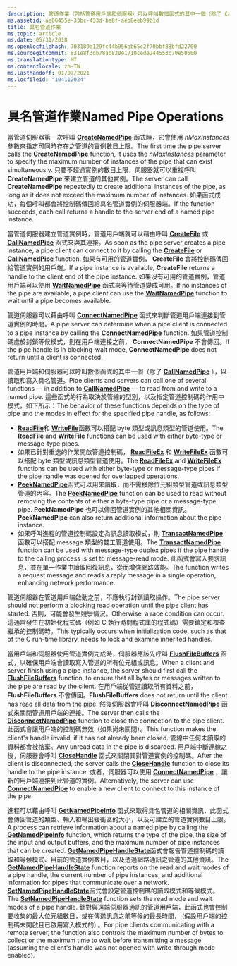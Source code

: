 ```yaml
---
description: 管道作業（包括管道用戶端和伺服器）可以呼叫數個函式的其中一個（除了 CallNamedPipe），以讀取和寫入具名管道。
ms.assetid: ae06455e-33bc-433d-be8f-aeb8eeb99b1d
title: 具名管道作業
ms.topic: article
ms.date: 05/31/2018
ms.openlocfilehash: 703189a129fc44b956ab65c2f70bbf88bfd22700
ms.sourcegitcommit: 831e8f3db78ab820e1710cede244553c70e50500
ms.translationtype: MT
ms.contentlocale: zh-TW
ms.lasthandoff: 01/07/2021
ms.locfileid: "104112024"
---
```

# <a name="named-pipe-operations"></a><span data-ttu-id="018f8-103">具名管道作業</span><span class="sxs-lookup"><span data-stu-id="018f8-103">Named Pipe Operations</span></span>

<span data-ttu-id="018f8-104">當管道伺服器第一次呼叫 [**CreateNamedPipe**](/windows/desktop/api/Winbase/nf-winbase-createnamedpipea) 函式時，它會使用 *nMaxInstances* 參數來指定可同時存在之管道的實例數目上限。</span><span class="sxs-lookup"><span data-stu-id="018f8-104">The first time the pipe server calls the [**CreateNamedPipe**](/windows/desktop/api/Winbase/nf-winbase-createnamedpipea) function, it uses the *nMaxInstances* parameter to specify the maximum number of instances of the pipe that can exist simultaneously.</span></span> <span data-ttu-id="018f8-105">只要不超過實例的數目上限，伺服器就可以重複呼叫 **CreateNamedPipe** 來建立管道的其他實例。</span><span class="sxs-lookup"><span data-stu-id="018f8-105">The server can call **CreateNamedPipe** repeatedly to create additional instances of the pipe, as long as it does not exceed the maximum number of instances.</span></span> <span data-ttu-id="018f8-106">如果函式成功，每個呼叫都會將控制碼傳回給具名管道實例的伺服器端。</span><span class="sxs-lookup"><span data-stu-id="018f8-106">If the function succeeds, each call returns a handle to the server end of a named pipe instance.</span></span>

<span data-ttu-id="018f8-107">當管道伺服器建立管道實例時，管道用戶端就可以藉由呼叫 [**CreateFile**](/windows/desktop/api/fileapi/nf-fileapi-createfilea) 或 [**CallNamedPipe**](/windows/desktop/api/Winbase/nf-winbase-callnamedpipea) 函式來與其連接。</span><span class="sxs-lookup"><span data-stu-id="018f8-107">As soon as the pipe server creates a pipe instance, a pipe client can connect to it by calling the [**CreateFile**](/windows/desktop/api/fileapi/nf-fileapi-createfilea) or [**CallNamedPipe**](/windows/desktop/api/Winbase/nf-winbase-callnamedpipea) function.</span></span> <span data-ttu-id="018f8-108">如果有可用的管道實例， **CreateFile** 會將控制碼傳回給管道實例的用戶端。</span><span class="sxs-lookup"><span data-stu-id="018f8-108">If a pipe instance is available, **CreateFile** returns a handle to the client end of the pipe instance.</span></span> <span data-ttu-id="018f8-109">如果沒有可用的管道實例，管道用戶端可以使用 [**WaitNamedPipe**](/windows/desktop/api/Winbase/nf-winbase-waitnamedpipea) 函式來等待管道變成可用。</span><span class="sxs-lookup"><span data-stu-id="018f8-109">If no instances of the pipe are available, a pipe client can use the [**WaitNamedPipe**](/windows/desktop/api/Winbase/nf-winbase-waitnamedpipea) function to wait until a pipe becomes available.</span></span>

<span data-ttu-id="018f8-110">管道伺服器可以藉由呼叫 [**ConnectNamedPipe**](/windows/win32/api/namedpipeapi/nf-namedpipeapi-connectnamedpipe) 函式來判斷管道用戶端連接到管道實例的時間。</span><span class="sxs-lookup"><span data-stu-id="018f8-110">A pipe server can determine when a pipe client is connected to a pipe instance by calling the [**ConnectNamedPipe**](/windows/win32/api/namedpipeapi/nf-namedpipeapi-connectnamedpipe) function.</span></span> <span data-ttu-id="018f8-111">如果管道控制碼處於封鎖等候模式，則在用戶端連接之前， **ConnectNamedPipe** 不會傳回。</span><span class="sxs-lookup"><span data-stu-id="018f8-111">If the pipe handle is in blocking-wait mode, **ConnectNamedPipe** does not return until a client is connected.</span></span>

<span data-ttu-id="018f8-112">管道用戶端和伺服器可以呼叫數個函式的其中一個（除了 [**CallNamedPipe**](/windows/desktop/api/Winbase/nf-winbase-callnamedpipea) ），以讀取和寫入具名管道。</span><span class="sxs-lookup"><span data-stu-id="018f8-112">Pipe clients and servers can call one of several functions — in addition to [**CallNamedPipe**](/windows/desktop/api/Winbase/nf-winbase-callnamedpipea) — to read from and write to a named pipe.</span></span> <span data-ttu-id="018f8-113">這些函式的行為取決於管線的型別，以及指定管道控制碼的作用中模式，如下所示：</span><span class="sxs-lookup"><span data-stu-id="018f8-113">The behavior of these functions depends on the type of pipe and the modes in effect for the specified pipe handle, as follows:</span></span>

-   <span data-ttu-id="018f8-114">[**ReadFile**](/windows/desktop/api/fileapi/nf-fileapi-readfile)和 [**WriteFile**](/windows/desktop/api/fileapi/nf-fileapi-writefile)函數可以搭配 byte 類型或訊息類型的管道使用。</span><span class="sxs-lookup"><span data-stu-id="018f8-114">The [**ReadFile**](/windows/desktop/api/fileapi/nf-fileapi-readfile) and [**WriteFile**](/windows/desktop/api/fileapi/nf-fileapi-writefile) functions can be used with either byte-type or message-type pipes.</span></span>
-   <span data-ttu-id="018f8-115">如果已針對重迭的作業開啟管道控制碼， [**ReadFileEx**](/windows/desktop/api/fileapi/nf-fileapi-readfileex) 和 [**WriteFileEx**](/windows/desktop/api/fileapi/nf-fileapi-writefileex) 函數可以搭配 byte 類型或訊息類型管道使用。</span><span class="sxs-lookup"><span data-stu-id="018f8-115">The [**ReadFileEx**](/windows/desktop/api/fileapi/nf-fileapi-readfileex) and [**WriteFileEx**](/windows/desktop/api/fileapi/nf-fileapi-writefileex) functions can be used with either byte-type or message-type pipes if the pipe handle was opened for overlapped operations.</span></span>
-   <span data-ttu-id="018f8-116">[**PeekNamedPipe**](/windows/win32/api/namedpipeapi/nf-namedpipeapi-peeknamedpipe)函式可以用來讀取，而不需移除位元組類型管道或訊息類型管道的內容。</span><span class="sxs-lookup"><span data-stu-id="018f8-116">The [**PeekNamedPipe**](/windows/win32/api/namedpipeapi/nf-namedpipeapi-peeknamedpipe) function can be used to read without removing the contents of either a byte-type pipe or a message-type pipe.</span></span> <span data-ttu-id="018f8-117">**PeekNamedPipe** 也可以傳回管道實例的其他相關資訊。</span><span class="sxs-lookup"><span data-stu-id="018f8-117">**PeekNamedPipe** can also return additional information about the pipe instance.</span></span>
-   <span data-ttu-id="018f8-118">如果呼叫進程的管道控制碼設定為訊息讀取模式，則 [**TransactNamedPipe**](/windows/win32/api/namedpipeapi/nf-namedpipeapi-transactnamedpipe) 函數可以搭配 message 類型的雙工管道使用。</span><span class="sxs-lookup"><span data-stu-id="018f8-118">The [**TransactNamedPipe**](/windows/win32/api/namedpipeapi/nf-namedpipeapi-transactnamedpipe) function can be used with message-type duplex pipes if the pipe handle to the calling process is set to message-read mode.</span></span> <span data-ttu-id="018f8-119">此函式會寫入要求訊息，並在單一作業中讀取回復訊息，從而增強網路效能。</span><span class="sxs-lookup"><span data-stu-id="018f8-119">The function writes a request message and reads a reply message in a single operation, enhancing network performance.</span></span>

<span data-ttu-id="018f8-120">管道伺服器在管道用戶端啟動之前，不應執行封鎖讀取操作。</span><span class="sxs-lookup"><span data-stu-id="018f8-120">The pipe server should not perform a blocking read operation until the pipe client has started.</span></span> <span data-ttu-id="018f8-121">否則，可能會發生競爭情況。</span><span class="sxs-lookup"><span data-stu-id="018f8-121">Otherwise, a race condition can occur.</span></span> <span data-ttu-id="018f8-122">這通常發生在初始化程式碼（例如 C 執行時間程式庫的程式碼）需要鎖定和檢查繼承的控制碼時。</span><span class="sxs-lookup"><span data-stu-id="018f8-122">This typically occurs when initialization code, such as that of the C run-time library, needs to lock and examine inherited handles.</span></span>

<span data-ttu-id="018f8-123">當用戶端和伺服器使用管道實例完成時，伺服器應該先呼叫 [**FlushFileBuffers**](/windows/desktop/api/fileapi/nf-fileapi-flushfilebuffers) 函式，以確保用戶端會讀取寫入管道的所有位元組或訊息。</span><span class="sxs-lookup"><span data-stu-id="018f8-123">When a client and server finish using a pipe instance, the server should first call the [**FlushFileBuffers**](/windows/desktop/api/fileapi/nf-fileapi-flushfilebuffers) function, to ensure that all bytes or messages written to the pipe are read by the client.</span></span> <span data-ttu-id="018f8-124">在用戶端從管道讀取所有資料之前， **FlushFileBuffers** 不會傳回。</span><span class="sxs-lookup"><span data-stu-id="018f8-124">**FlushFileBuffers** does not return until the client has read all data from the pipe.</span></span> <span data-ttu-id="018f8-125">然後伺服器會呼叫 [**DisconnectNamedPipe**](/windows/win32/api/namedpipeapi/nf-namedpipeapi-disconnectnamedpipe) 函式來關閉管道用戶端的連接。</span><span class="sxs-lookup"><span data-stu-id="018f8-125">The server then calls the [**DisconnectNamedPipe**](/windows/win32/api/namedpipeapi/nf-namedpipeapi-disconnectnamedpipe) function to close the connection to the pipe client.</span></span> <span data-ttu-id="018f8-126">此函式會讓用戶端的控制碼無效（如果尚未關閉）。</span><span class="sxs-lookup"><span data-stu-id="018f8-126">This function makes the client's handle invalid, if it has not already been closed.</span></span> <span data-ttu-id="018f8-127">管線中任何未讀取的資料都會被捨棄。</span><span class="sxs-lookup"><span data-stu-id="018f8-127">Any unread data in the pipe is discarded.</span></span> <span data-ttu-id="018f8-128">用戶端中斷連線之後，伺服器會呼叫 [**CloseHandle**](/windows/desktop/api/handleapi/nf-handleapi-closehandle) 函式來關閉其對管道實例的控制碼。</span><span class="sxs-lookup"><span data-stu-id="018f8-128">After the client is disconnected, the server calls the [**CloseHandle**](/windows/desktop/api/handleapi/nf-handleapi-closehandle) function to close its handle to the pipe instance.</span></span> <span data-ttu-id="018f8-129">或者，伺服器可以使用 [**ConnectNamedPipe**](/windows/win32/api/namedpipeapi/nf-namedpipeapi-connectnamedpipe) ，讓新的用戶端連接到此管道的實例。</span><span class="sxs-lookup"><span data-stu-id="018f8-129">Alternatively, the server can use [**ConnectNamedPipe**](/windows/win32/api/namedpipeapi/nf-namedpipeapi-connectnamedpipe) to enable a new client to connect to this instance of the pipe.</span></span>

<span data-ttu-id="018f8-130">進程可以藉由呼叫 [**GetNamedPipeInfo**](/windows/win32/api/namedpipeapi/nf-namedpipeapi-getnamedpipeinfo) 函式來取得具名管道的相關資訊，此函式會傳回管道的類型、輸入和輸出緩衝區的大小，以及可建立的管道實例數目上限。</span><span class="sxs-lookup"><span data-stu-id="018f8-130">A process can retrieve information about a named pipe by calling the [**GetNamedPipeInfo**](/windows/win32/api/namedpipeapi/nf-namedpipeapi-getnamedpipeinfo) function, which returns the type of the pipe, the size of the input and output buffers, and the maximum number of pipe instances that can be created.</span></span> <span data-ttu-id="018f8-131">[**GetNamedPipeHandleState**](/windows/desktop/api/Winbase/nf-winbase-getnamedpipehandlestatea)函式會報告管道控制碼的讀取和等候模式、目前的管道實例數目，以及透過網路通訊之管道的其他資訊。</span><span class="sxs-lookup"><span data-stu-id="018f8-131">The [**GetNamedPipeHandleState**](/windows/desktop/api/Winbase/nf-winbase-getnamedpipehandlestatea) function reports on the read and wait modes of a pipe handle, the current number of pipe instances, and additional information for pipes that communicate over a network.</span></span> <span data-ttu-id="018f8-132">[**SetNamedPipeHandleState**](/windows/win32/api/namedpipeapi/nf-namedpipeapi-setnamedpipehandlestate)函式會設定管道控制碼的讀取模式和等候模式。</span><span class="sxs-lookup"><span data-stu-id="018f8-132">The [**SetNamedPipeHandleState**](/windows/win32/api/namedpipeapi/nf-namedpipeapi-setnamedpipehandlestate) function sets the read mode and wait modes of a pipe handle.</span></span> <span data-ttu-id="018f8-133">針對與遠端伺服器通訊的管道用戶端，此函式也會控制要收集的最大位元組數目，或在傳送訊息之前等候的最長時間， (假設用戶端的控制碼未開啟且已啟用寫入模式的) 。</span><span class="sxs-lookup"><span data-stu-id="018f8-133">For pipe clients communicating with a remote server, the function also controls the maximum number of bytes to collect or the maximum time to wait before transmitting a message (assuming the client's handle was not opened with write-through mode enabled).</span></span>

 

 
